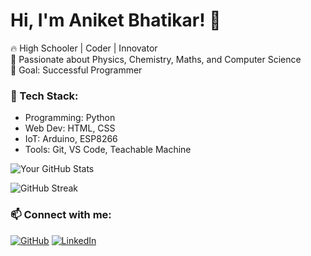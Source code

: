 # Hi, I'm Aniket Bhatikar! 👋  
🔥 High Schooler | Coder | Innovator  
🚀 Passionate about Physics, Chemistry, Maths, and Computer Science  
🎯 Goal: Successful Programmer
### 🚀 Tech Stack:
- Programming: Python  
- Web Dev: HTML, CSS  
- IoT: Arduino, ESP8266  
- Tools: Git, VS Code, Teachable Machine

![Your GitHub Stats](https://github-readme-stats.vercel.app/api?username=AniketBhatikarCreations&show_icons=true&theme=tokyonight)

![GitHub Streak](https://streak-stats.demolab.com?user=AniketBhatikarCreations&theme=dark&hide_border=true)

### 📫 Connect with me:
[![GitHub](https://img.shields.io/badge/GitHub-000?style=for-the-badge&logo=github)](https://github.com/AniketBhatikarCreations)
[![LinkedIn](https://img.shields.io/badge/LinkedIn-0077B5?style=for-the-badge&logo=linkedin)](https://linkedin.com/in/aniketbhatikarcreations)


